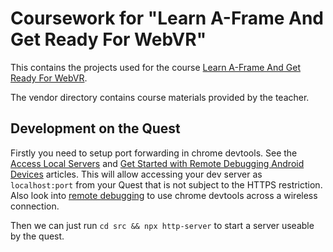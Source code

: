 # Coursework for "Learn A-Frame And Get Ready For WebVR"

This contains the projects used for the course [Learn A-Frame And Get Ready For WebVR](https://www.udemy.com/course/learn-a-frame-and-get-ready-for-webvr/).

The vendor directory contains course materials provided by the teacher.

## Development on the Quest

Firstly you need to setup port forwarding in chrome devtools. See the
[Access Local Servers](https://developers.google.com/web/tools/chrome-devtools/remote-debugging/local-server)
and [Get Started with Remote Debugging Android Devices](https://developers.google.com/web/tools/chrome-devtools/remote-debugging)
articles. This will allow accessing your dev server as `localhost:port` from your Quest that is not subject to
the HTTPS restriction. Also look into [remote debugging](https://developer.oculus.com/documentation/oculus-browser/browser-remote-debugging/)
to use chrome devtools across a wireless connection.

Then we can just run `cd src && npx http-server` to start a server useable by the quest.
